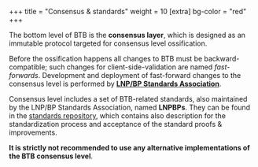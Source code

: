 +++
title = "Consensus & standards"
weight = 10
[extra]
bg-color = "red"
+++

The bottom level of BTB is the **consensus layer**, which is designed as an
immutable protocol targeted for consensus level ossification.

Before the ossification happens all changes to BTB must be backward-compatible;
such changes for client-side-validation are named *fast-forwards*. Development
and deployment of fast-forward changes to the consensus level is performed by
[**LNP/BP Standards Association**][LNP/BP].

Consensus level includes a set of BTB-related standards, also maintained by
the LNP/BP Standards Association, named **LNPBPs**. They can be found in the
[standards repository](LNPBPs), which contains also description for the 
standardization process and acceptance of the standard proofs & improvements.

**It is strictly not recommended to use any alternative implementations of
the BTB consensus level**.

[LNP/BP]: https://lnp-bp.org
[LNPBPs]: https://github.com/LNP-BP/LNPBPs
